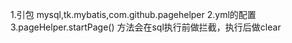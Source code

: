 1.引包 mysql,tk.mybatis,com.github.pagehelper
2.yml的配置
3.pageHelper.startPage() 方法会在sql执行前做拦截，执行后做clear